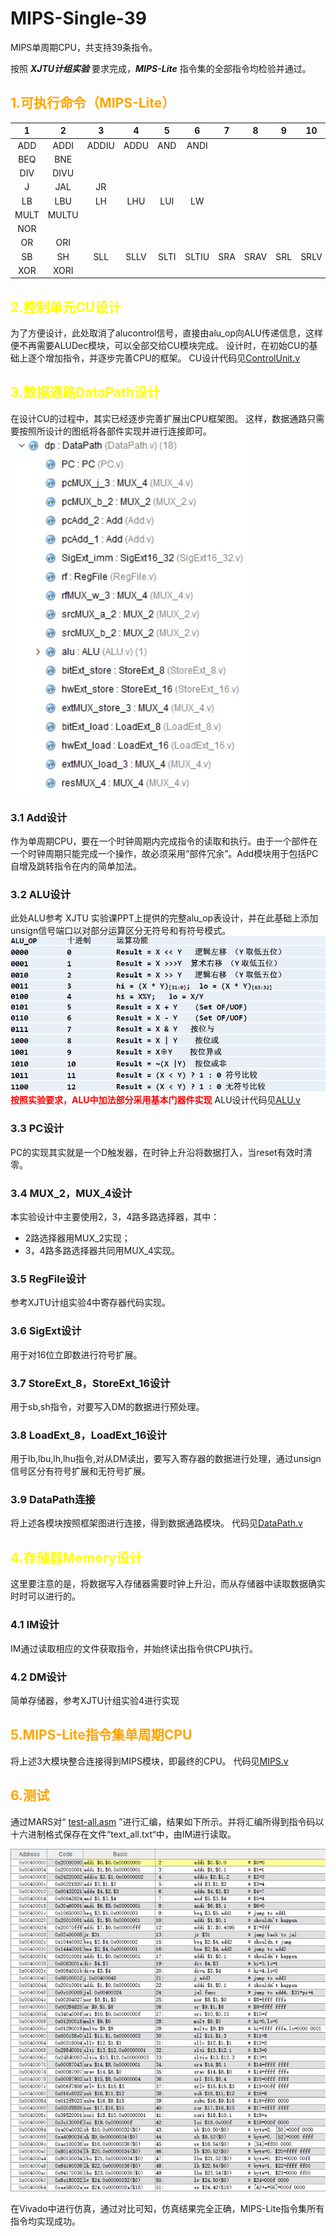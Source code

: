 # MIPS-Single-39

MIPS单周期CPU，共支持39条指令。

按照 ***XJTU计组实验*** 要求完成，***MIPS-Lite*** 指令集的全部指令均检验并通过。

## <font color = orange> 1.可执行命令（MIPS-Lite） </font>

| 1 | 2 | 3 | 4 | 5 | 6 | 7 | 8 | 9 | 10 | 11 | 12 | 13 |
| :-: | :-: | :-: | :-: | :-: | :-: | :-: | :-: | :-: | :-: | :-: |:-: | :-: |
| ADD | ADDI | ADDIU | ADDU | AND | ANDI |
| BEQ | BNE |
| DIV | DIVU |
| J | JAL | JR |
| LB | LBU | LH | LHU | LUI | LW |
| MULT | MULTU |
| NOR |
| OR | ORI |
| SB | SH | SLL | SLLV | SLTI | SLTIU | SRA |SRAV | SRL | SRLV | SUB | SUBU | SW |
| XOR | XORI |

## <font color = yellow> 2.控制单元CU设计 </font>

为了方便设计，此处取消了alucontrol信号，直接由alu_op向ALU传递信息，这样便不再需要ALUDec模块，可以全部交给CU模块完成。
设计时，在初始CU的基础上逐个增加指令，并逐步完善CPU的框架。
CU设计代码见[ControlUnit.v](sources/ControlUnit.v)

## <font color = yellow> 3.数据通路DataPath设计 </font>

在设计CU的过程中，其实已经逐步完善扩展出CPU框架图。
这样，数据通路只需要按照所设计的图纸将各部件实现并进行连接即可。
![DataPath](DataPath.jpg)

### 3.1 Add设计

作为单周期CPU，要在一个时钟周期内完成指令的读取和执行。由于一个部件在一个时钟周期只能完成一个操作，故必须采用“部件冗余”。Add模块用于包括PC自增及跳转指令在内的简单加法。

### 3.2 ALU设计

此处ALU参考 XJTU 实验课PPT上提供的完整alu_op表设计，并在此基础上添加unsign信号端口以对部分运算区分无符号和有符号模式。
![ALU](ALU.jpg)
**<font color = red>按照实验要求，ALU中加法部分采用基本门器件实现</font>**
ALU设计代码见[ALU.v](sources/ALU.v)

### 3.3 PC设计

PC的实现其实就是一个D触发器，在时钟上升沿将数据打入，当reset有效时清零。

### 3.4 MUX_2，MUX_4设计

本实验设计中主要使用2，3，4路多路选择器，其中：

* 2路选择器用MUX_2实现；
* 3，4路多路选择器共同用MUX_4实现。

### 3.5 RegFile设计

参考XJTU计组实验4中寄存器代码实现。

### 3.6 SigExt设计

用于对16位立即数进行符号扩展。

### 3.7 StoreExt_8，StoreExt_16设计

用于sb,sh指令，对要写入DM的数据进行预处理。

### 3.8 LoadExt_8，LoadExt_16设计

用于lb,lbu,lh,lhu指令,对从DM读出，要写入寄存器的数据进行处理，通过unsign信号区分有符号扩展和无符号扩展。

### 3.9 DataPath连接

将上述各模块按照框架图进行连接，得到数据通路模块。
代码见[DataPath.v](sources/DataPath.v)

## <font color = yellow> 4.存储器Memory设计 </font>

这里要注意的是，将数据写入存储器需要时钟上升沿，而从存储器中读取数据确实时时可以进行的。

### 4.1 IM设计

IM通过读取相应的文件获取指令，并始终读出指令供CPU执行。

### 4.2 DM设计

简单存储器，参考XJTU计组实验4进行实现

## <font color = orange> 5.MIPS-Lite指令集单周期CPU </font>

将上述3大模块整合连接得到MIPS模块，即最终的CPU。
代码见[MIPS.v](sources/MIPS.v)

## <font color = orange> 6.测试 </font>

通过MARS对“ [test-all.asm](asm\test-all.asm) ”进行汇编，结果如下所示。并将汇编所得到指令码以十六进制格式保存在文件“text_all.txt“中，由IM进行读取。

![asm](MARS.jpg)

在Vivado中进行仿真，通过对比可知，仿真结果完全正确，MIPS-Lite指令集所有指令均实现成功。
